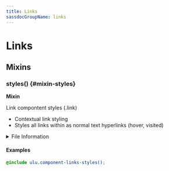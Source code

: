```yaml
---
title: Links
sassdocGroupName: links
---
```



# Links





## Mixins




<div class="sassdoc-item-header">

###  styles() {#mixin-styles}

  <div class="sassdoc-item-header__labels">
    <span class="tag tag--primary"><strong>Mixin</strong></span>
  </div>

</div>

  

Link compontent styles (.link)
- Contextual link styling
- Styles all links within as normal text hyperlinks (hover, visited)
    
    


<details>
  <summary>File Information</summary>
  
- **File:** _links.scss
- **Group:** links
- **Type:** mixin
- **Lines (comments):** 8-12
- **Lines (code):** 14-34

</details>

    

#### Examples

      


``` scss
@include ulu.component-links-styles();
```
  

      
  
  